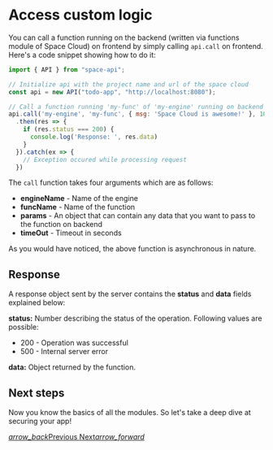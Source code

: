 # Access custom logic
You can call a function running on the backend (written via functions module of Space Cloud) on frontend by simply calling `api.call` on frontend. Here's a code snippet showing how to do it:

```js
import { API } from "space-api";

// Initialize api with the project name and url of the space cloud
const api = new API("todo-app", "http://localhost:8080");

// Call a function running 'my-func' of 'my-engine' running on backend
api.call('my-engine', 'my-func', { msg: 'Space Cloud is awesome!' }, 1000)
  .then(res => {
    if (res.status === 200) {
      console.log('Response: ', res.data)
    }
  }).catch(ex => {
    // Exception occured while processing request
  })
```

The `call` function takes four arguments which are as follows:
- **engineName** - Name of the engine
- **funcName** - Name of the function
- **params** - An object that can contain any data that you want to pass to the function on backend
- **timeOut** - Timeout in seconds

As you would have noticed, the above function is asynchronous in nature. 

## Response

A response object sent by the server contains the **status** and **data** fields explained below:

**status:** Number describing the status of the operation. Following values are possible:
- 200 - Operation was successful
- 500 - Internal server error

**data:** Object returned by the function.

## Next steps

Now you know the basics of all the modules. So let's take a deep dive at securing your app! 

<div class="btns-wrapper">
  <a href="/docs/functions/engine" class="waves-effect waves-light btn primary-btn-border btn-small">
    <i class="material-icons btn-with-icon">arrow_back</i>Previous
  </a>
  <a href="/docs/security/overview" class="waves-effect waves-light btn primary-btn-fill btn-small">
    Next<i class="material-icons btn-with-icon">arrow_forward</i>
  </a>
</div> 
